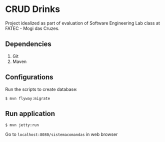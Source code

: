 # CRUD Drinks

Project idealized as part of evaluation of Software Engineering Lab class at FATEC - Mogi das Cruzes.

## Dependencies

1. Git
2. Maven

## Configurations

Run the scripts to create database:

```
$ mvn flyway:migrate
```
    
## Run application

```
$ mvn jetty:run
```

Go to `localhost:8080/sistemacomandas` in web browser
